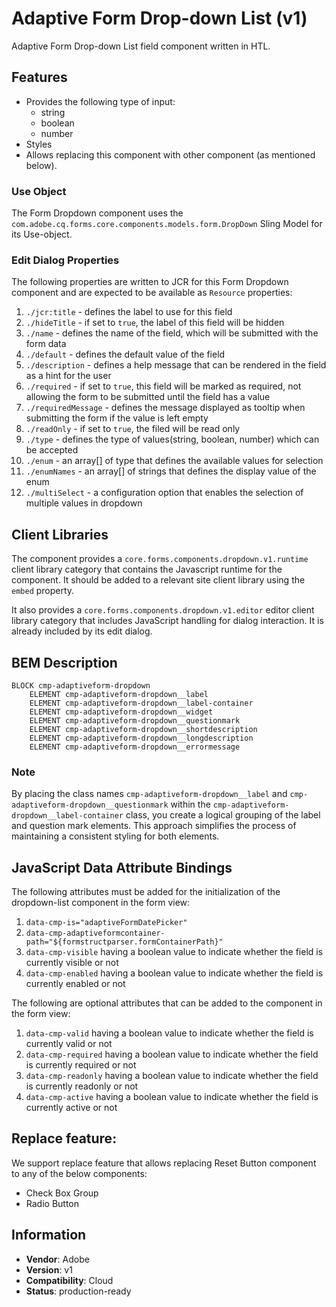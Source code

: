 <!--
Copyright 2022 Adobe

Licensed under the Apache License, Version 2.0 (the "License");
you may not use this file except in compliance with the License.
You may obtain a copy of the License at

    http://www.apache.org/licenses/LICENSE-2.0

Unless required by applicable law or agreed to in writing, software
distributed under the License is distributed on an "AS IS" BASIS,
WITHOUT WARRANTIES OR CONDITIONS OF ANY KIND, either express or implied.
See the License for the specific language governing permissions and
limitations under the License.
-->
Adaptive Form Drop-down List (v1)
====
Adaptive Form Drop-down List field component written in HTL.

## Features

* Provides the following type of input:
  * string
  * boolean
  * number
* Styles
* Allows replacing this component with other component (as mentioned below).

### Use Object
The Form Dropdown component uses the `com.adobe.cq.forms.core.components.models.form.DropDown` Sling Model for its Use-object.

### Edit Dialog Properties
The following properties are written to JCR for this Form Dropdown component and are expected to be available as `Resource` properties:

1. `./jcr:title` - defines the label to use for this field
2. `./hideTitle` - if set to `true`, the label of this field will be hidden
3. `./name` - defines the name of the field, which will be submitted with the form data
4. `./default` - defines the default value of the field
5. `./description` - defines a help message that can be rendered in the field as a hint for the user
6. `./required` - if set to `true`, this field will be marked as required, not allowing the form to be submitted until the field has a value
7. `./requiredMessage` - defines the message displayed as tooltip when submitting the form if the value is left empty
8. `./readOnly` - if set to `true`, the filed will be read only
9. `./type` - defines the type of values(string, boolean, number) which can be accepted
10. `./enum` - an array[] of type that defines  the available values for selection
11. `./enumNames` - an array[] of strings that defines the display value of the enum
12. `./multiSelect` - a configuration option that enables the selection of multiple values in dropdown

## Client Libraries
The component provides a `core.forms.components.dropdown.v1.runtime` client library category that contains the Javascript runtime for the component. 
It should be added to a relevant site client library using the `embed` property.

It also provides a `core.forms.components.dropdown.v1.editor` editor client library category that includes
JavaScript handling for dialog interaction. It is already included by its edit dialog.

## BEM Description
```
BLOCK cmp-adaptiveform-dropdown
    ELEMENT cmp-adaptiveform-dropdown__label
    ELEMENT cmp-adaptiveform-dropdown__label-container
    ELEMENT cmp-adaptiveform-dropdown__widget
    ELEMENT cmp-adaptiveform-dropdown__questionmark
    ELEMENT cmp-adaptiveform-dropdown__shortdescription
    ELEMENT cmp-adaptiveform-dropdown__longdescription
    ELEMENT cmp-adaptiveform-dropdown__errormessage
```

### Note
By placing the class names `cmp-adaptiveform-dropdown__label` and `cmp-adaptiveform-dropdown__questionmark` within the `cmp-adaptiveform-dropdown__label-container` class, you create a logical grouping of the label and question mark elements. This approach simplifies the process of maintaining a consistent styling for both elements.

## JavaScript Data Attribute Bindings

The following attributes must be added for the initialization of the dropdown-list component in the form view:  
 1. `data-cmp-is="adaptiveFormDatePicker"`
 2. `data-cmp-adaptiveformcontainer-path="${formstructparser.formContainerPath}"`
 3. `data-cmp-visible` having a boolean value to indicate whether the field is currently visible or not
 4. `data-cmp-enabled` having a boolean value to indicate whether the field is currently enabled or not

The following are optional attributes that can be added to the component in the form view:
1. `data-cmp-valid` having a boolean value to indicate whether the field is currently valid or not
2. `data-cmp-required` having a boolean value to indicate whether the field is currently required or not
3. `data-cmp-readonly` having a boolean value to indicate whether the field is currently readonly or not
4. `data-cmp-active` having a boolean value to indicate whether the field is currently active or not

## Replace feature:
We support replace feature that allows replacing Reset Button component to any of the below components:

* Check Box Group
* Radio Button
 
## Information
* **Vendor**: Adobe
* **Version**: v1
* **Compatibility**: Cloud
* **Status**: production-ready
